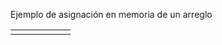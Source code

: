 Ejemplo de asignación en memoria de un arreglo



|     |     |     |     |     |     |
| --- | --- | --- | --- | --- | --- |
|     |     |     |     |     |     |


 